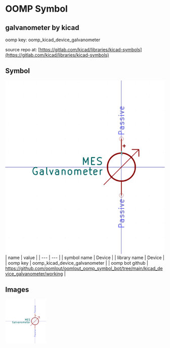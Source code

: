 # OOMP Symbol  
## galvanometer  by kicad  
  
oomp key: oomp_kicad_device_galvanometer  
  
source repo at: [https://gitlab.com/kicad/libraries/kicad-symbols](https://gitlab.com/kicad/libraries/kicad-symbols)  
## Symbol  
  
[![working.png](working_600.png)](working.png)  
| name | value | 
| --- | --- | 
| symbol name | Device | 
| library name | Device | 
| oomp key | oomp_kicad_device_galvanometer | 
| oomp bot github | https://github.com/oomlout/oomlout_oomp_symbol_bot/tree/main/kicad_device_galvanometer/working | 
## Images  
  
[![working.png](working_140.png)](working.png)  
